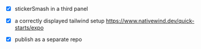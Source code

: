 
- [x] stickerSmash in a third panel

- [x] a correctly displayed tailwind setup https://www.nativewind.dev/quick-starts/expo

- [x] publish as a separate repo

